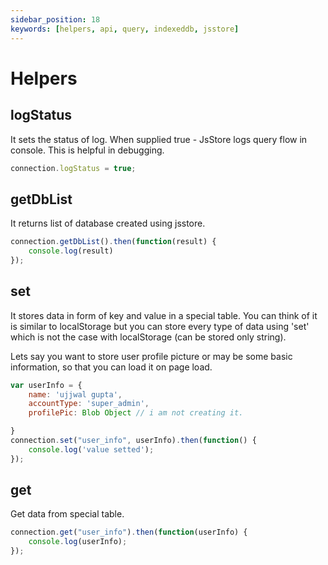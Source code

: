 ```yaml
---
sidebar_position: 18
keywords: [helpers, api, query, indexeddb, jsstore]
---
```


# Helpers

## logStatus

It sets the status of log. When supplied true - JsStore logs query flow in console. This is helpful in debugging.

```javascript
connection.logStatus = true;
```

## getDbList

It returns list of database created using jsstore.

```javascript
connection.getDbList().then(function(result) {
    console.log(result)
});
```

## set

It stores data in form of key and value in a special table. You can think of it is similar to localStorage but you can store every type of data using 'set' which is not the case with localStorage (can be stored only string).

Lets say you want to store user profile picture or may be some basic information, so that you can load it on page load.

```javascript
var userInfo = {
    name: 'ujjwal gupta',
    accountType: 'super_admin',
    profilePic: Blob Object // i am not creating it.

}
connection.set("user_info", userInfo).then(function() {
    console.log('value setted');
});
```

## get

Get data from special table.

```javascript
connection.get("user_info").then(function(userInfo) {
    console.log(userInfo); 
});
```



